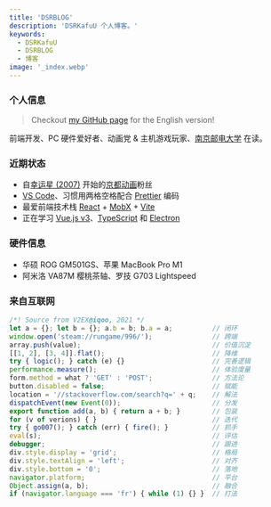 ```yaml
---
title: 'DSRBLOG'
description: 'DSRKafuU 个人博客。'
keywords:
  - DSRKafuU
  - DSRBLOG
  - 博客
image: '_index.webp'
---
```


### 个人信息

> Checkout [my GitHub page](https://github.com/dsrkafuu) for the English version!

前端开发、PC 硬件爱好者、动画党 & 主机游戏玩家、[南京邮电大学](https://www.njupt.edu.cn) 在读。

### 近期状态

- 自[幸运星 (2007)](https://www.kyotoanimation.co.jp/works/luckystar/) 开始的[京都动画](https://www.kyotoanimation.co.jp)粉丝
- [VS Code](https://code.visualstudio.com)、习惯用两格空格配合 [Prettier](https://prettier.io) 编码
- 最爱前端技术栈 [React](https://reactjs.org) + [MobX](https://mobx.js.org) + [Vite](https://vitejs.dev)
- 正在学习 [Vue.js v3](https://v3.vuejs.org)、[TypeScript](https://www.typescriptlang.org) 和 [Electron](https://www.electronjs.org)

### 硬件信息

- 华硕 ROG GM501GS、苹果 MacBook Pro M1
- 阿米洛 VA87M 樱桃茶轴、罗技 G703 Lightspeed

### 来自互联网

<!-- prettier-ignore -->
```js
/*! Source from V2EX@iqoo, 2021 */
let a = {}; let b = {}; a.b = b; b.a = a;          // 闭环
window.open('steam://rungame/996/');               // 跨端
array.push(value);                                 // 价值沉淀
[[1, 2], [3, 4]].flat();                           // 降维
try { logic(); } catch (e) {}                      // 完善逻辑
performance.measure();                             // 体验度量
form.method = what ? 'GET' : 'POST';               // 方法论
button.disabled = false;                           // 赋能
location = '//stackoverflow.com/search?q=' + q;    // 解法
dispatchEvent(new Event(0));                       // 分发
export function add(a, b) { return a + b; }        // 包装
for (v of verions) { }                             // 迭代
try { go007(); } catch (err) { fire(); }           // 抓手
eval(s);                                           // 评估
debugger;                                          // 跟进
div.style.display = 'grid';                        // 格局
div.style.textAlign = 'left';                      // 对齐
div.style.bottom = '0';                            // 落地
navigator.platform;                                // 平台
Object.assign(a, b);                               // 融合
if (navigator.language === 'fr') { while (1) {} }  // 打法
```
